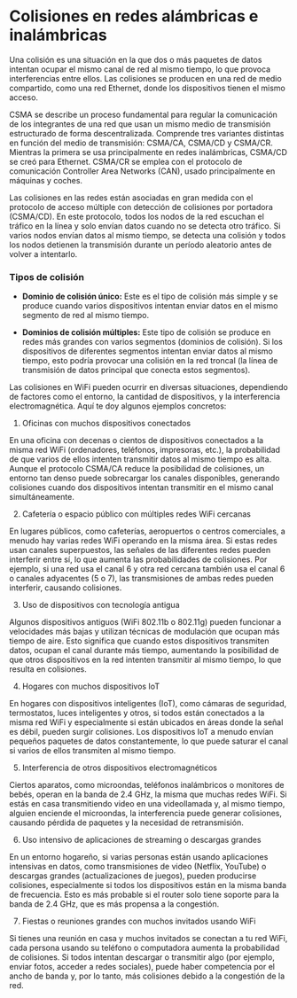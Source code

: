 # Colisiones en redes alámbricas e inalámbricas
Una colisión es una situación en la que dos o más paquetes de datos intentan ocupar el mismo canal de red al mismo tiempo, lo que provoca interferencias entre ellos. Las colisiones se producen en una red de medio compartido, como una red Ethernet, donde los dispositivos tienen el mismo acceso.

CSMA se describe un proceso fundamental para regular la comunicación de los integrantes de una red que usan un mismo medio de transmisión estructurado de forma descentralizada. Comprende tres variantes distintas en función del medio de transmisión: CSMA/CA, CSMA/CD y CSMA/CR. Mientras la primera se usa principalmente en redes inalámbricas, CSMA/CD se creó para Ethernet. CSMA/CR se emplea con el protocolo de comunicación Controller Area Networks (CAN), usado principalmente en máquinas y coches.

Las colisiones en las redes están asociadas en gran medida con el protocolo de acceso múltiple con detección de colisiones por portadora (CSMA/CD). En este protocolo, todos los nodos de la red escuchan el tráfico en la línea y solo envían datos cuando no se detecta otro tráfico. Si varios nodos envían datos al mismo tiempo, se detecta una colisión y todos los nodos detienen la transmisión durante un período aleatorio antes de volver a intentarlo.

### Tipos de colisión
- __Dominio de colisión único:__ Este es el tipo de colisión más simple y se produce cuando varios dispositivos intentan enviar datos en el mismo segmento de red al mismo tiempo.

- __Dominios de colisión múltiples:__ Este tipo de colisión se produce en redes más grandes con varios segmentos (dominios de colisión). Si los dispositivos de diferentes segmentos intentan enviar datos al mismo tiempo, esto podría provocar una colisión en la red troncal (la línea de transmisión de datos principal que conecta estos segmentos).

Las colisiones en WiFi pueden ocurrir en diversas situaciones, dependiendo de factores como el entorno, la cantidad de dispositivos, y la interferencia electromagnética. Aquí te doy algunos ejemplos concretos:

1. Oficinas con muchos dispositivos conectados

En una oficina con decenas o cientos de dispositivos conectados a la misma red WiFi (ordenadores, teléfonos, impresoras, etc.), la probabilidad de que varios de ellos intenten transmitir datos al mismo tiempo es alta. Aunque el protocolo CSMA/CA reduce la posibilidad de colisiones, un entorno tan denso puede sobrecargar los canales disponibles, generando colisiones cuando dos dispositivos intentan transmitir en el mismo canal simultáneamente.

2. Cafetería o espacio público con múltiples redes WiFi cercanas

En lugares públicos, como cafeterías, aeropuertos o centros comerciales, a menudo hay varias redes WiFi operando en la misma área. Si estas redes usan canales superpuestos, las señales de las diferentes redes pueden interferir entre sí, lo que aumenta las probabilidades de colisiones. Por ejemplo, si una red usa el canal 6 y otra red cercana también usa el canal 6 o canales adyacentes (5 o 7), las transmisiones de ambas redes pueden interferir, causando colisiones.

3. Uso de dispositivos con tecnología antigua

Algunos dispositivos antiguos (WiFi 802.11b o 802.11g) pueden funcionar a velocidades más bajas y utilizan técnicas de modulación que ocupan más tiempo de aire. Esto significa que cuando estos dispositivos transmiten datos, ocupan el canal durante más tiempo, aumentando la posibilidad de que otros dispositivos en la red intenten transmitir al mismo tiempo, lo que resulta en colisiones.

4. Hogares con muchos dispositivos IoT

En hogares con dispositivos inteligentes (IoT), como cámaras de seguridad, termostatos, luces inteligentes y otros, si todos están conectados a la misma red WiFi y especialmente si están ubicados en áreas donde la señal es débil, pueden surgir colisiones. Los dispositivos IoT a menudo envían pequeños paquetes de datos constantemente, lo que puede saturar el canal si varios de ellos transmiten al mismo tiempo.

5. Interferencia de otros dispositivos electromagnéticos

Ciertos aparatos, como microondas, teléfonos inalámbricos o monitores de bebés, operan en la banda de 2.4 GHz, la misma que muchas redes WiFi. Si estás en casa transmitiendo video en una videollamada y, al mismo tiempo, alguien enciende el microondas, la interferencia puede generar colisiones, causando pérdida de paquetes y la necesidad de retransmisión.

6. Uso intensivo de aplicaciones de streaming o descargas grandes

En un entorno hogareño, si varias personas están usando aplicaciones intensivas en datos, como transmisiones de video (Netflix, YouTube) o descargas grandes (actualizaciones de juegos), pueden producirse colisiones, especialmente si todos los dispositivos están en la misma banda de frecuencia. Esto es más probable si el router solo tiene soporte para la banda de 2.4 GHz, que es más propensa a la congestión.

7. Fiestas o reuniones grandes con muchos invitados usando WiFi

Si tienes una reunión en casa y muchos invitados se conectan a tu red WiFi, cada persona usando su teléfono o computadora aumenta la probabilidad de colisiones. Si todos intentan descargar o transmitir algo (por ejemplo, enviar fotos, acceder a redes sociales), puede haber competencia por el ancho de banda y, por lo tanto, más colisiones debido a la congestión de la red.


